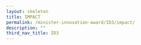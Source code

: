 ```yaml
---
layout: skeleton
title: IMPACT​
permalink: /minister-innovation-award/ID3/impact/
description: ""
third_nav_title: ID3
---
```

